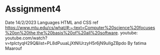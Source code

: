 # Assignment4
Date 14/2/2023
Languages HTML and CSS
ref https://www.mtu.edu/cs/what/#:~:text=Computer%20science%20focuses%20on%20the,the%20basis%20of%20all%20software.
youtube: youtube.com/watch?v=tpIctyqH29Q&list=PL8dPuuaLjXtNlUrzyH5r6jN9ulIgZBpdo
By fatima Maarouf
